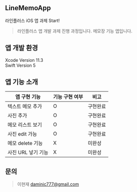 ## LineMemoApp
라인플러스 iOS 앱 과제 Start!

>라인플러스 앱 개발 과제 진행 과정입니다.
>메모장 기능 앱입니다.

## 앱 개발 환경

Xcode Version 11.3 <br>
Swift Version 5

## 앱 기능 소개
| 앱 구현 기능 | 기능 구현 여부 | 비고 | 
|-----------|-------------|-----|
| 텍스트 메모 추가 | O | 구현완료 |
| 사진 추가 | O | 구현완료 |
| 메모 리스트 보기 | O |구현완료 |
| 사진 edit 가능 | O | 구현완료 |
| 메모 delete 기능 | X | 미완성 |
| 사진 URL 넣기 기능 | X | 미완성 | 

## 문의 

> 이현재 daminic777@gmail.com
